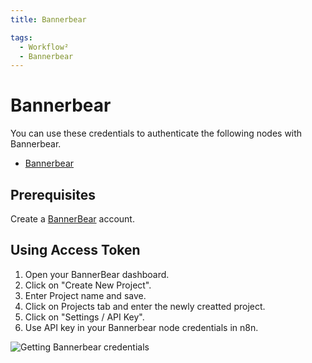 ```yaml
---
title: Bannerbear

tags:
  - Workflow²
  - Bannerbear
---
```

# Bannerbear

You can use these credentials to authenticate the following nodes with Bannerbear.
- [Bannerbear](/workflow/integrations/nodes/n8n-nodes-base.bannerbear/)


## Prerequisites

Create a [BannerBear](https://www.BannerBear.com/) account.

## Using Access Token

1. Open your BannerBear dashboard.
2. Click on "Create New Project".
3. Enter Project name and save.
4. Click on Projects tab and enter the newly creatted project.
5. Click on "Settings / API Key".
6. Use API key in your Bannerbear node credentials in n8n.


![Getting Bannerbear credentials](/_images/integrations/credentials/bannerbear/using-access-token.gif)
